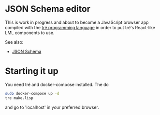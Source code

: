 JSON Schema editor
==================

This is work in progress and about to become a JavaScript browser app compiled
with the [tré programming language](https://github.com/SvenMichaelKlose/tre/)
in order to put tré's React-like LML components to use.

See also:

- [JSON Schema](http://json-schema.org)

# Starting it up

You need tré and docker-compose installed.  The do

~~~sh
sudo docker-compose up -d
tre make.lisp
~~~

and go to 'localhost' in your preferred browser.
